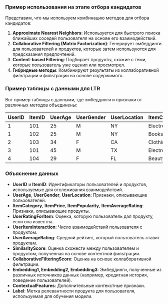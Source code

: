 ### Пример использования на этапе отбора кандидатов

Представим, что мы используем комбинацию методов для отбора кандидатов:

1. **Approximate Nearest Neighbors**: Используется для быстрого поиска ближайших соседей пользователя на основе его взаимодействий.
2. **Collaborative Filtering (Matrix Factorization)**: Генерирует эмбеддинги для пользователей и продуктов, которые затем используются для предсказания предпочтений.
3. **Content-based Filtering**: Подбирает продукты, схожие с теми, которые пользователь уже оценил или просмотрел.
4. **Гибридные методы**: Комбинируют результаты из коллаборативной фильтрации и фильтрации на основе содержимого.

### Пример таблицы с данными для LTR

Вот пример таблицы с данными, где эмбеддинги и признаки от различных методов объединены:

| UserID | ItemID | UserAge | UserGender | UserLocation | ItemCategory | ItemPrice | UserRatingForItem | ItemPopularity | UserItemInteraction | UserAverageRating | ItemAverageRating | SimilarityScore | CollaborativeFilteringScore | Embedding1 | Embedding2 | Embedding3 | ContextualFeatures | Label |
|--------|--------|---------|------------|--------------|--------------|-----------|-------------------|----------------|----------------------|-------------------|-------------------|-----------------|---------------------------|------------|------------|------------|--------------------|-------|
| 1      | 101    | 25      | M          | NY           | Electronics  | 299       | 5                 | 150            | 3                    | 4.5               | 4.2               | 0.85            | 0.9                       | 0.12       | 0.34       | 0.56       | 0.75               | 1     |
| 1      | 102    | 25      | M          | NY           | Books        | 19.99     | 4                 | 300            | 1                    | 4.5               | 4.7               | 0.78            | 0.8                       | 0.15       | 0.45       | 0.67       | 0.60               | 0     |
| 2      | 103    | 34      | F          | CA           | Clothing     | 49.99     | 3                 | 200            | 2                    | 3.8               | 4.0               | 0.80            | 0.85                      | 0.13       | 0.36       | 0.57       | 0.70               | 1     |
| 3      | 101    | 45      | M          | TX           | Electronics  | 299       | NaN               | 150            | 0                    | 4.1               | 4.2               | 0.65            | 0.75                      | 0.14       | 0.38       | 0.58       | 0.55               | 0     |
| 4      | 104    | 29      | F          | FL           | Beauty       | 24.99     | 5                 | 100            | 5                    | 4.7               | 4.6               | 0.90            | 0.95                      | 0.16       | 0.48       | 0.69       | 0.85               | 1     |

### Объяснение данных

- **UserID** и **ItemID**: Идентификаторы пользователей и продуктов, используемые для отслеживания взаимодействий.
- **UserAge**, **UserGender**, **UserLocation**: Признаки, описывающие пользователей.
- **ItemCategory**, **ItemPrice**, **ItemPopularity**, **ItemAverageRating**: Признаки, описывающие продукты.
- **UserRatingForItem**: Оценка, которую пользователь дал продукту, если она известна.
- **UserItemInteraction**: Число взаимодействий пользователя с продуктом.
- **UserAverageRating**: Средний рейтинг, который пользователь ставит продуктам.
- **SimilarityScore**: Оценка схожести между пользователем и продуктом, полученная на основе контентной фильтрации.
- **CollaborativeFilteringScore**: Оценка на основе коллаборативной фильтрации.
- **Embedding1, Embedding2, Embedding3**: Эмбеддинги, полученные из различных источников данных (например, кредитная история, поведение пользователей).
- **ContextualFeatures**: Дополнительные контекстные признаки.
- **Label**: Метка релевантности продукта для пользователя, используемая для обучения модели.
